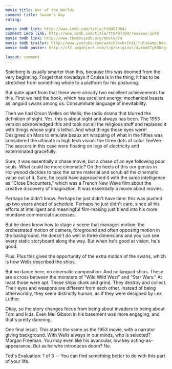 ```yaml
---
movie title: War of the Worlds
comment title: Swann's Way
rating: 

movie imdb link: http://www.imdb.com/title/tt0407304/
comment imdb link: http://www.imdb.com/title/tt0407304/reviews-1548
movie tmdb link: http://www.themoviedb.org/movie/74
movie tmdb trailer: http://www.youtube.com/watch?v=hrCnXLlhuls&amp;hd=1
movie tmdb poster: http://cf2.imgobject.com/t/p/original/dyXmmETyKBDcg4SdTWapHSofq6N.jpg

layout: comment
---
```


Spielberg is usually smarter than this, because this was doomed from the very beginning. Forget that nowadays if Cruise is in the thing, it has to be stretched from something whole to a platform for his posturing.

But quite apart from that there were already two excellent achievements for this. First we had the book, which has excellent energy: mechanical beasts as languid swans among us. Consummate language of inevitability.

Then we had Orson Welles on Wells; the radio drama that blurred the definition of sight. Yes, this is about sight and always has been. The 1953 version acknowledged this and took out all the religious stuff and replaced it with things whose sight is lethal. And what things those eyes were! Designed on Mars to emulate beaux art wrapping of what in the fifties was considered the ultimate in high tech vision: the three dots of color TeeVee. The saucers in this case were floating on legs of electricity and exterminated gracefully.

Sure, it was essentially a chase movie, but a chase of an eye following poor souls. What could be more cinematic? On the heels of this our genius in Hollywood decides to take the same material and scrub all the cinematic value out of it. Sure, he could have approached it with the same intelligence as "Close Encounters," which was a French New Wave film about the creative discovery of imagination. It was essentially a movie about movies.

Perhaps he didn't know. Perhaps he just didn't have time: this was pushed up two years ahead of schedule. Perhaps he just didn't care, since all his efforts at intelligent and meaningful film-making just blend into his more mundane commercial successes.

But he does know how to stage a scene that manages motion: the orchestrated motion of camera, foreground and often opposing motion in the background. He doesn't do well in three dimensions and you can see every static storyboard along the way. But when he's good at vision, he's good.

Plus. Plus this gives the opportunity of the extra motion of the swans, which is how Wells described the ships.

But no dance here, no cinematic composition. And no languid ships. These are a cross between the monsters of "Wild Wild West" and "Star Wars." At least those were apt. These ships clunk and grind. They destroy and collect. Their eyes and weapons are different from each other. Instead of being otherworldly, they seem distinctly human, as if they were designed by Lex Luthor.

Okay, so the story changes focus from being about invaders to being about Tom and kids. Even Mel Gibson in his basement was more engaging, and that's pretty damning.

One final insult. This starts the same as the 1953 movie, with a narrator giving background. With Wells always in our minds, who is selected? Morgan Freeman. You may even like his avuncular, low key acting-as-appearance. But as he who introduces doom? No.

Ted's Evaluation: 1 of 3 -- You can find something better to do with this part of your life.
